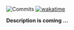 ![Commits](https://img.shields.io/github/commit-activity/m/leevkrasnov/travel-map?style=for-the-badge) [![wakatime](https://wakatime.com/badge/user/79a8c878-469e-4576-b369-72d64680df27/project/9ec80ff6-f341-4bd3-80bb-f375bf6f2309.svg?style=for-the-badge)](https://wakatime.com/badge/user/79a8c878-469e-4576-b369-72d64680df27/project/9ec80ff6-f341-4bd3-80bb-f375bf6f2309)

**Description is coming ...**
